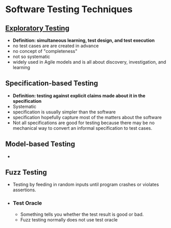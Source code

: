 # Software Testing Techniques
## [Exploratory Testing](https://www.guru99.com/exploratory-testing.html)
- **Definition: simultaneous learning, test design, and test execution**
- no test cases are are created in advance
- no concept of "completeness"
- not so systematic
- widely used in Agile models and is all about discovery, investigation, and learning

## Specification-based Testing
- **Definition: testing against explicit claims made about it in the specification**
- Systematic
- specification is usually simpler than the software
- specification hopefully capture most of the matters about the software
- Not all specifications are good for testing because there may be no mechanical way to convert an informal specification to test cases.

## Model-based Testing
- 

## Fuzz Testing
- Testing by feeding in random inputs until program crashes or violates assertions.
- ### Test Oracle
  - Something tells you whether the test result is good or bad.
  - Fuzz testing normally does not use test oracle
